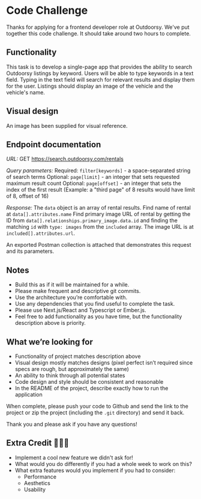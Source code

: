 # Code Challenge

Thanks for applying for a frontend developer role at Outdoorsy. We've put together this code challenge. It should take around two hours to complete.

## Functionality
This task is to develop a single-page app that provides the ability to search Outdoorsy listings by keyword. Users will be able to type keywords in a text field. Typing in the text field will search for relevant results and display them for the user. Listings should display an image of the vehicle and the vehicle's name.

## Visual design
An image has been supplied for visual reference.

## Endpoint documentation

*URL:*
GET https://search.outdoorsy.com/rentals

*Query parameters:*
Required: `filter[keywords]` - a space-separated string of search terms
Optional: `page[limit]` - an integer that sets requested maximum result count
Optional: `page[offset]` - an integer that sets the index of the first result
(Example: a "third page" of 8 results would have limit of 8, offset of 16)

*Response:*
The `data` object is an array of rental results.
Find name of rental at `data[].attributes.name`
Find primary image URL of rental by getting the ID from `data[].relationships.primary_image.data.id` and finding the matching `id` with `type: images` from the `included` array. The image URL is at `included[].attributes.url`.

An exported Postman collection is attached that demonstrates this request and its parameters.

## Notes
- Build this as if it will be maintained for a while.
- Please make frequent and descriptive git commits.
- Use the architecture you’re comfortable with.
- Use any dependencies that you find useful to complete the task.
- Please use Next.js/React and Typescript or Ember.js.
- Feel free to add functionality as you have time, but the functionality description above is priority.

## What we’re looking for
- Functionality of project matches description above
- Visual design mostly matches designs (pixel perfect isn’t required since specs are rough, but approximately the same)
- An ability to think through all potential states
- Code design and style should be consistent and reasonable
- In the README of the project, describe exactly how to run the application

When complete, please push your code to Github and send the link to the project or zip the project (including the `.git` directory) and send it back.

Thank you and please ask if you have any questions!

## Extra Credit 🚀🚀🚀
- Implement a cool new feature we didn't ask for!
- What would you do differently if you had a whole week to work on this?
- What extra features would you implement if you had to consider:
  - Performance
  - Aesthetics
  - Usability